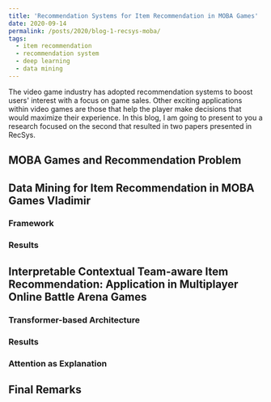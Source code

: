 ```yaml
---
title: 'Recommendation Systems for Item Recommendation in MOBA Games'
date: 2020-09-14
permalink: /posts/2020/blog-1-recsys-moba/
tags:
  - item recommendation
  - recommendation system
  - deep learning
  - data mining
---
```


The video game industry has adopted recommendation systems to boost users' interest with a focus on game sales. Other exciting applications within video games are those that help the player make decisions that would maximize their experience. In this blog, I am going to present to you a research focused on the second that resulted in two papers presented in RecSys.

## MOBA Games and Recommendation Problem



## Data Mining for Item Recommendation in MOBA Games Vladimir

### Framework

### Results

## Interpretable Contextual Team-aware Item Recommendation: Application in Multiplayer Online Battle Arena Games

### Transformer-based Architecture

### Results

### Attention as Explanation

## Final Remarks